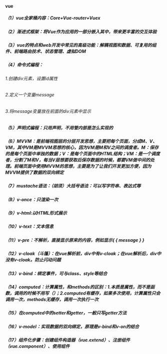 #### vue

##### （1）vue全家桶内容：Core+Vue-router+Vuex

##### （2）渐进式框架：将Vue作为应用的一部分嵌入其中，带来更丰富的交互体验

##### （3）vue的特点和web开发中常见的高级功能：解耦视图和数据、可复用的组件、前端路由技术、状态管理、虚拟DOM

##### （4）命令式编程：

###### 1.创建div元素，设置id属性 

###### 2.定义一个变量message

###### 3.将message变量放在前面的div元素中显示

##### （5）声明式编程：只用声明，不用管内部是怎么实现的

##### （6）MVVM：是前端视图层的分层开发思想，主要把每个页面，分成M、V、VM，其中VM是MVVM思想的核心，因为VM是M和V之间的调度者。M：保存的是每个页面中单独的数据；V：是每个页面中的HTML结构；VM：是一个调度者，分割了M和V，每当V层想要获取后保存数据的时候，都要VM做中间的处理。前端页面中使用MVVM的思想，主要是为了让我们开发更加方便，因为MVVM提供了数据的双向绑定

##### （7）mustache语法：（胡须）大括号语法：可以写字符串、表达式等

##### （8）v-once：只渲染一次

##### （9）v-html:以HTML形式展示

##### （10）v-text：文本信息

##### （11）v-pre：不解析，直接显示原来的内容，例如显示{ { message } }

##### （12）v-cloak（斗篷）：在vue解析前，div中有v-cloak；在vue解析后，div中没有v-cloak。防止闪动问题

##### （13）v-bind：绑定事件，可与class、style等结合

##### （14）computed：计算属性，和methods的区别：1.本质是属性，而不是函数，调用的时候不用写（）；2.computed有缓存，如果多次使用，计算属性只会调用一次，methods无缓存，调用一次执行一次

##### （15）在computed中的setter和getter，一般只写getter方法

##### （16）v-model：实现数据的双向绑定，原理是v-bind和v-on的结合

##### （17）组件化步骤：创建组件构造器（vue.extend）、注册组件（vue.component）、使用组件